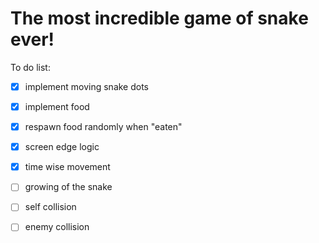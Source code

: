 # The most incredible game of snake ever!

To do list:

- [x] implement moving snake dots
- [x] implement food
- [x] respawn food randomly when "eaten"
- [x] screen edge logic
- [x] time wise movement
- [ ] growing of the snake
- [ ] self collision
- [ ] enemy collision


